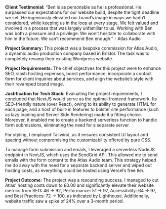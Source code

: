 **Client Testimonial:** “Ben is as personable as he is professional. He surpassed our expectations for our website build, despite the tight deadline we set. He ingeniously elevated our brand’s image in ways we hadn’t considered, while keeping us in the loop at every stage. We felt valued and involved in a process that was largely unfamiliar to us. Working with Ben was both a pleasure and a privilege. We won’t hesitate to collaborate with him in the future. We can’t recommend Ben enough.” - Atlas Audio

**Project Summary:** This project was a bespoke commission for Atlas Audio, a dynamic audio production company based in Bristol. The task was to completely revamp their existing Wordpress website.

**Project Requirements:** The chief objectives for this project were to enhance SEO, slash hosting expenses, boost performance, incorporate a contact form for client inquiries about services, and align the website’s style with their revamped brand image.

**Justification for Tech Stack:** Evaluating the project requirements, I concluded that NextJS would serve as the optimal frontend framework. Its SEO-friendly nature (over React), owing to its ability to generate HTML for each page, and a host of built-in features to bolster site performance (such as lazy loading and Server Side Rendering) made it a fitting choice. Moreover, it enabled me to create a backend serverless function to handle form submissions, eliminating the need for a separate server.

For styling, I employed Tailwind, as it ensures consistent UI layout and spacing without compromising the customizability offered by pure CSS.

To manage form submission and emails, I leveraged a serverless NodeJS endpoint in NextJS, which uses the SendGrid API. This allowed me to send emails with the form content to the Atlas Audio team. This strategy helped me do away with the need for a separate backend server and wiped out hosting costs, as everything could be hosted using Vercel’s free tier.

**Project Outcome:** The project was a resounding success. I managed to cut Atlas’ hosting costs down to £0.00 and significantly elevate their website metrics from SEO: 46 -> 92, Performance: 51 -> 97, Accessibility: 64 -> 97, and Best Practices: 72 -> 100, as indicated by Lighthouse. Additionally, website traffic saw a spike of 24% over a 3-month period.
